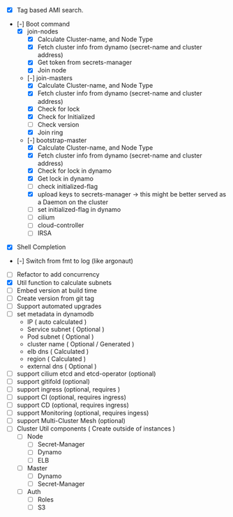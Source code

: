 * [x] Tag based AMI search.
* [-] Boot command
  * [x] join-nodes
    - [x] Calculate Cluster-name, and Node Type
    - [x] Fetch cluster info from dynamo (secret-name and cluster address)
    - [x] Get token from secrets-manager
    - [x] Join node
  * [-] join-masters
    - [x] Calculate Cluster-name, and Node Type
    - [x] Fetch cluster info from dynamo (secret-name and cluster address)
    - [x] Check for lock
    - [x] Check for Initialized
    - [ ] Check version
    - [x] Join ring
  * [-] bootstrap-master
    - [x] Calculate Cluster-name, and Node Type
    - [x] Fetch cluster info from dynamo (secret-name and cluster address)
    - [x] Check for lock in dynamo
    - [x] Get lock in dynamo
    - [ ] check initialized-flag
    - [x] upload keys to secrets-manager -> this might be better served as a Daemon on the cluster
    - [ ] set initialized-flag in dynamo
    - [ ] cilium
    - [ ] cloud-controller
    - [ ] IRSA
* [x] Shell Completion
* [-] Switch from fmt to log (like argonaut)
* [ ] Refactor to add concurrency
* [x] Util function to calculate subnets
* [ ] Embed version at build time
* [ ] Create version from git tag
* [ ] Support automated upgrades
* [ ] set metadata in dynamodb
  * IP ( auto calculated )
  * Service subnet ( Optional )
  * Pod subnet ( Optional )
  * cluster name ( Optional / Generated )
  * elb dns ( Calculated )
  * region ( Calculated )
  * external dns ( Optional )
* [ ] support cilium etcd and etcd-operator (optional)
* [ ] support gitifold (optional)
* [ ] support ingress (optional, requires )
* [ ] support CI (optional, requires ingress)
* [ ] support CD (optional, requires ingress)
* [ ] support Monitoring (optional, requires ingess)
* [ ] support Multi-Cluster Mesh (optional)
* [ ] Cluster Util components ( Create outside of instances )
  * [ ] Node
    - [ ] Secret-Manager
    - [ ] Dynamo
    - [ ] ELB
  * [ ] Master
    - [ ] Dynamo
    - [ ] Secret-Manager
  * [ ] Auth
    - [ ] Roles
    - [ ] S3
